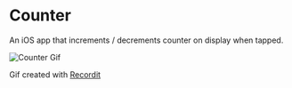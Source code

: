 # Counter
An iOS app that increments / decrements counter on display when tapped. 

![Counter Gif](http://g.recordit.co/lRBMv83NUH.gif)

Gif created with [Recordit](http://recordit.co)
